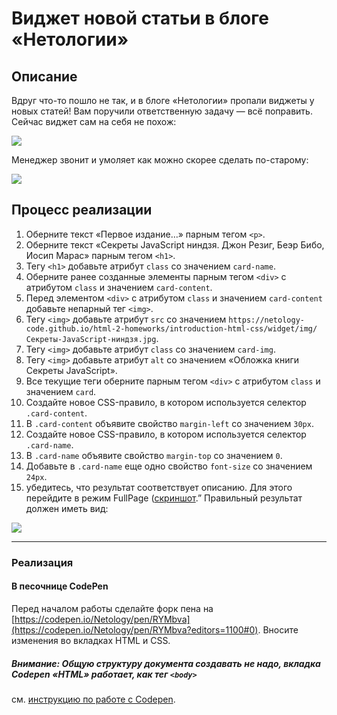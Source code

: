 # Виджет новой статьи в блоге «Нетологии»

## Описание

Вдруг что-то пошло не так, и в блоге «Нетологии» пропали виджеты у новых статей! Вам поручили ответственную задачу &mdash; всё поправить. Сейчас виджет сам на себя не похож:

![](https://netology-code.github.io/html-2-homeworks/sources/lection-1-1-task-3-widget-before.png)

Менеджер звонит и умоляет как можно скорее сделать по-старому:

![](https://netology-code.github.io/html-2-homeworks/sources/lection-1-1-task-3-widget-after.png)

## Процесс реализации

1. Оберните текст «Первое издание…» парным тегом `<p>`.
2. Оберните текст «Секреты JavaScript ниндзя. Джон Резиг, Беэр Бибо, Иосип Марас» парным тегом `<h1>`.
3. Тегу `<h1>` добавьте атрибут `class` со значением `card-name`.
4. Оберните ранее созданные элементы парным тегом `<div>` с атрибутом `class` и значением `card-content`.
5. Перед элементом `<div>` с атрибутом `class` и значением `card-content` добавьте непарный тег `<img>`.
6. Тегу `<img>` добавьте атрибут `src` со значением `https://netology-code.github.io/html-2-homeworks/introduction-html-css/widget/img/Секреты-JavaScript-ниндзя.jpg`.
7. Тегу `<img>` добавьте атрибут `class` со значением `card-img`.
8. Тегу `<img>` добавьте атрибут `alt` со значением «Обложка книги Cекреты JavaScript».
9. Все текущие теги оберните парным тегом `<div>` с атрибутом `class` и значением `card`.
10. Создайте новое CSS-правило, в котором используется селектор `.card-content`.
11. В `.card-content` объявите свойство `margin-left` со значением `30px`.
12. Создайте новое CSS-правило, в котором используется селектор `.card-name`.
13. В `.card-name` объявите свойство `margin-top` со значением `0`.
14. Добавьте в `.card-name` еще одно свойство `font-size` со значением `24px`.
15. убедитесь, что результат соответствует описанию. Для этого перейдите в режим FullPage ([скриншот](../../../sources/fullPS.png).”
Правильный результат должен иметь вид:

![](https://netology-code.github.io/html-2-homeworks/sources/lection-1-1-task-3-widget-after.png)

---

### Реализация

#### В песочнице CodePen

Перед началом работы сделайте форк пена на [https://codepen.io/Netology/pen/RYMbva](https://codepen.io/Netology/pen/RYMbva?editors=1100#0). Вносите изменения во вкладках HTML и CSS.

##### Внимание: Общую структуру документа создавать не надо, вкладка Codepen «HTML» работает, как тег `<body>`
см. [инструкцию по работе с Codepen](https://github.com/netology-code/guides/tree/master/codepen).
